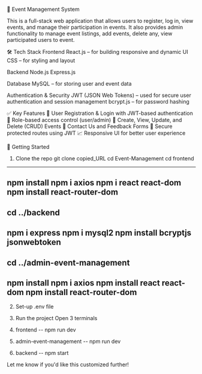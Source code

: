 🎉 Event Management System


This is a full-stack web application that allows users to register, log in, view events, and manage their participation in events. It also provides admin functionality to manage event listings, add events, delete any, view participated users to event.

🛠️ Tech Stack
Frontend
React.js – for building responsive and dynamic UI
CSS – for styling and layout

Backend
Node.js
Express.js

Database
MySQL – for storing user and event data

Authentication & Security
JWT (JSON Web Tokens) – used for secure user authentication and session management
bcrypt.js – for password hashing

✅ Key Features
🔐 User Registration & Login with JWT-based authentication
👥 Role-based access control (user/admin)
📅 Create, View, Update, and Delete (CRUD) Events
📨 Contact Us and Feedback Forms
📃 Secure protected routes using JWT
📈 Responsive UI for better user experience

🚀 Getting Started
1. Clone the repo
  git clone copied_URL
  cd Event-Management
  cd frontend
  --------------------------
  npm install
  npm i axios
  npm i react react-dom
  npm install react-router-dom
  --------------------------
  cd ../backend
  --------------------------
  npm i express
  npm i mysql2
  npm install bcryptjs jsonwebtoken
  --------------------------
  cd ../admin-event-management
  --------------------------
  npm install
  npm i axios
  npm install react react-dom
  npm install react-router-dom
--------------------------

2. Set-up .env file

3. Run the project
Open 3 terminals
1. frontend -- npm run dev
2. admin-event-management -- npm run dev
3. backend -- npm start

Let me know if you'd like this customized further!

